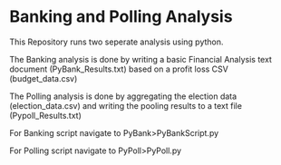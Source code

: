 # Banking and Polling Analysis

This Repository runs two seperate analysis using python.

The Banking analysis is done by writing a basic Financial Analysis text document (PyBank_Results.txt) based on a profit loss CSV (budget_data.csv)

The Polling analysis is done by aggregating the election data (election_data.csv) and writing the pooling results to a text file (Pypoll_Results.txt)

For Banking script navigate to PyBank>PyBankScript.py

For Polling script navigate to PyPoll>PyPoll.py
